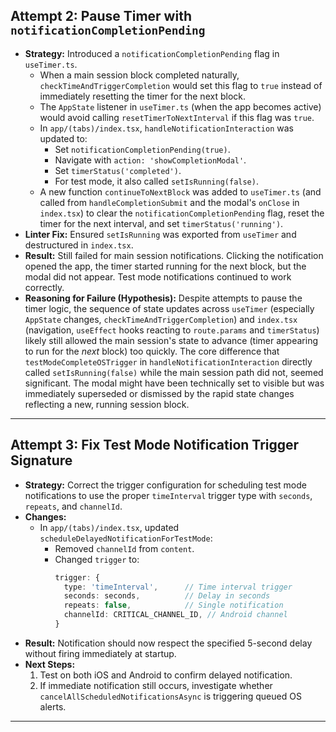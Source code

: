 ## Attempt 2: Pause Timer with `notificationCompletionPending`

- **Strategy:** Introduced a `notificationCompletionPending` flag in `useTimer.ts`.
  - When a main session block completed naturally, `checkTimeAndTriggerCompletion` would set this flag to `true` instead of immediately resetting the timer for the next block.
  - The `AppState` listener in `useTimer.ts` (when the app becomes active) would avoid calling `resetTimerToNextInterval` if this flag was `true`.
  - In `app/(tabs)/index.tsx`, `handleNotificationInteraction` was updated to:
    - Set `notificationCompletionPending(true)`.
    - Navigate with `action: 'showCompletionModal'`.
    - Set `timerStatus('completed')`.
    - For test mode, it also called `setIsRunning(false)`.
  - A new function `continueToNextBlock` was added to `useTimer.ts` (and called from `handleCompletionSubmit` and the modal's `onClose` in `index.tsx`) to clear the `notificationCompletionPending` flag, reset the timer for the next interval, and set `timerStatus('running')`.
- **Linter Fix:** Ensured `setIsRunning` was exported from `useTimer` and destructured in `index.tsx`.
- **Result:** Still failed for main session notifications. Clicking the notification opened the app, the timer started running for the next block, but the modal did not appear. Test mode notifications continued to work correctly.
- **Reasoning for Failure (Hypothesis):** Despite attempts to pause the timer logic, the sequence of state updates across `useTimer` (especially `AppState` changes, `checkTimeAndTriggerCompletion`) and `index.tsx` (navigation, `useEffect` hooks reacting to `route.params` and `timerStatus`) likely still allowed the main session's state to advance (timer appearing to run for the _next_ block) too quickly. The core difference that `testModeCompleteOSTrigger` in `handleNotificationInteraction` directly called `setIsRunning(false)` while the main session path did not, seemed significant. The modal might have been technically set to visible but was immediately superseded or dismissed by the rapid state changes reflecting a new, running session block.

---

## Attempt 3: Fix Test Mode Notification Trigger Signature

- **Strategy:** Correct the trigger configuration for scheduling test mode notifications to use the proper `timeInterval` trigger type with `seconds`, `repeats`, and `channelId`.
- **Changes:**
  - In `app/(tabs)/index.tsx`, updated `scheduleDelayedNotificationForTestMode`:
    - Removed `channelId` from `content`.
    - Changed `trigger` to:
      ```ts
      trigger: {
        type: 'timeInterval',      // Time interval trigger
        seconds: seconds,          // Delay in seconds
        repeats: false,            // Single notification
        channelId: CRITICAL_CHANNEL_ID, // Android channel
      }
      ```
- **Result:** Notification should now respect the specified 5-second delay without firing immediately at startup.
- **Next Steps:**
  1. Test on both iOS and Android to confirm delayed notification.
  2. If immediate notification still occurs, investigate whether `cancelAllScheduledNotificationsAsync` is triggering queued OS alerts.

---
